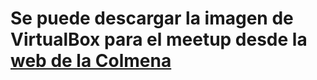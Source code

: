 # Se puede descargar la imagen de VirtualBox para el meetup desde la [web de la Colmena](https://www.colmenalabs.org/vm/)

